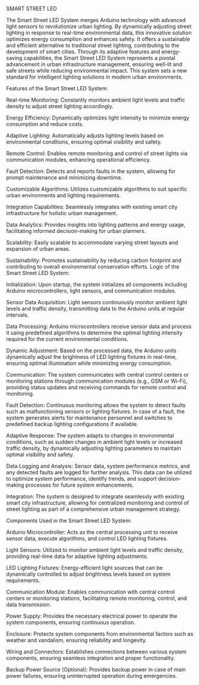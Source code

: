 SMART STREET LED 




The Smart Street LED System merges Arduino technology with advanced light sensors to revolutionize urban lighting. By dynamically adjusting street lighting in response to real-time environmental data, this innovative solution optimizes energy consumption and enhances safety. It offers a sustainable and efficient alternative to traditional street lighting, contributing to the development of smart cities. Through its adaptive features and energy-saving capabilities, the Smart Street LED System represents a pivotal advancement in urban infrastructure management, ensuring well-lit and safe streets while reducing environmental impact. This system sets a new standard for intelligent lighting solutions in modern urban environments.





Features of the Smart Street LED System:





Real-time Monitoring: Constantly monitors ambient light levels and traffic density to adjust street lighting accordingly.

Energy Efficiency: Dynamically optimizes light intensity to minimize energy consumption and reduce costs.

Adaptive Lighting: Automatically adjusts lighting levels based on environmental conditions, ensuring optimal visibility and safety.

Remote Control: Enables remote monitoring and control of street lights via communication modules, enhancing operational efficiency.

Fault Detection: Detects and reports faults in the system, allowing for prompt maintenance and minimizing downtime.

Customizable Algorithms: Utilizes customizable algorithms to suit specific urban environments and lighting requirements.

Integration Capabilities: Seamlessly integrates with existing smart city infrastructure for holistic urban management.

Data Analytics: Provides insights into lighting patterns and energy usage, facilitating informed decision-making for urban planners.

Scalability: Easily scalable to accommodate varying street layouts and expansion of urban areas.

Sustainability: Promotes sustainability by reducing carbon footprint and contributing to overall environmental conservation efforts.
Logic of the Smart Street LED System:

Initialization: Upon startup, the system initializes all components including Arduino microcontrollers, light sensors, and communication modules.

Sensor Data Acquisition: Light sensors continuously monitor ambient light levels and traffic density, transmitting data to the Arduino units at regular intervals.

Data Processing: Arduino microcontrollers receive sensor data and process it using predefined algorithms to determine the optimal lighting intensity required for the current environmental conditions.

Dynamic Adjustment: Based on the processed data, the Arduino units dynamically adjust the brightness of LED lighting fixtures in real-time, ensuring optimal illumination while minimizing energy consumption.

Communication: The system communicates with central control centers or monitoring stations through communication modules (e.g., GSM or Wi-Fi), providing status updates and receiving commands for remote control and monitoring.

Fault Detection: Continuous monitoring allows the system to detect faults such as malfunctioning sensors or lighting fixtures. In case of a fault, the system generates alerts for maintenance personnel and switches to predefined backup lighting configurations if available.

Adaptive Response: The system adapts to changes in environmental conditions, such as sudden changes in ambient light levels or increased traffic density, by dynamically adjusting lighting parameters to maintain optimal visibility and safety.

Data Logging and Analysis: Sensor data, system performance metrics, and any detected faults are logged for further analysis. This data can be utilized to optimize system performance, identify trends, and support decision-making processes for future system enhancements.

Integration: The system is designed to integrate seamlessly with existing 
smart city infrastructure, allowing for centralized monitoring and control of street lighting as part of a comprehensive urban management strategy.




Components Used in the Smart Street LED System:




Arduino Microcontroller: Acts as the central processing unit to receive sensor data, execute algorithms, and control LED lighting fixtures.

Light Sensors: Utilized to monitor ambient light levels and traffic density, providing real-time data for adaptive lighting adjustments.

LED Lighting Fixtures: Energy-efficient light sources that can be dynamically controlled to adjust brightness levels based on system requirements.

Communication Module: Enables communication with central control centers or monitoring stations, facilitating remote monitoring, control, and data transmission.

Power Supply: Provides the necessary electrical power to operate the system components, ensuring continuous operation.

Enclosure: Protects system components from environmental factors such as weather and vandalism, ensuring reliability and longevity.

Wiring and Connectors: Establishes connections between various system components, ensuring seamless integration and proper functionality.

Backup Power Source (Optional): Provides backup power in case of main power failures, ensuring uninterrupted operation during emergencies.
